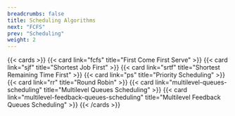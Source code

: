 ```yaml
---
breadcrumbs: false
title: Scheduling Algorithms
next: "FCFS"
prev: "Scheduling"
weight: 2
---
```

{{< cards >}}
    {{< card link="fcfs" title="First Come First Serve" >}}
    {{< card link="sjf" title="Shortest Job First" >}}
    {{< card link="srtf" title="Shortest Remaining Time First" >}}
    {{< card link="ps" title="Priority Scheduling" >}}
    {{< card link="rr" title="Round Robin" >}}
    {{< card link="multilevel-queues-scheduling" title="Multilevel Queues Scheduling" >}}
    {{< card link="multilevel-feedback-queues-scheduling" title="Multilevel Feedback Queues Scheduling" >}}
{{< /cards >}}

